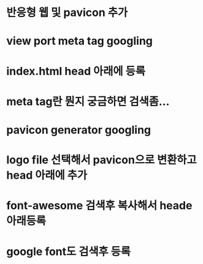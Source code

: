 # 반응형 웹 및 pavicon 추가
# view port meta tag googling
# <meta name="viewport" content="width=device-width, initial-scale=1.0"> index.html head 아래에 등록
# meta tag란 뭔지 궁금하면 검색좀...
# pavicon generator googling
# logo file 선택해서 pavicon으로 변환하고 head 아래에 <link rel="icon" href="src/assets/favicon.ico" type="image/x-icon"> 추가
# font-awesome 검색후 복사해서 heade 아래등록
# google font도 검색후 등록
